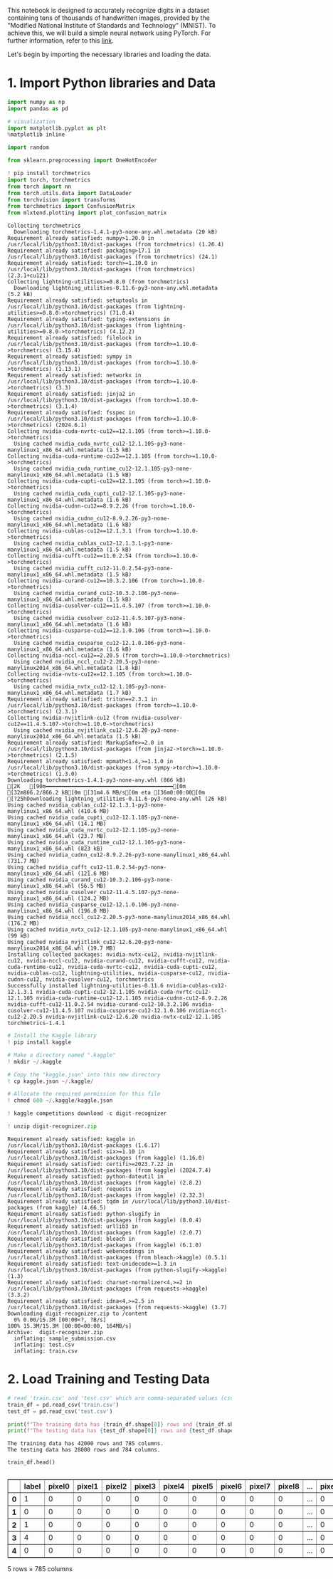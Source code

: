 This notebook is designed to accurately recognize digits in a dataset containing tens of thousands of handwritten images, provided by the "Modified National Institute of Standards and Technology" (MNIST). To achieve this, we will build a simple neural network using PyTorch. For further information, refer to this [link](https://www.kaggle.com/competitions/digit-recognizer/overview).

Let's begin by importing the necessary libraries and loading the data.

# 1. Import Python libraries and Data


```python
import numpy as np
import pandas as pd

# visualization
import matplotlib.pyplot as plt
%matplotlib inline

import random

from sklearn.preprocessing import OneHotEncoder

! pip install torchmetrics
import torch, torchmetrics
from torch import nn
from torch.utils.data import DataLoader
from torchvision import transforms
from torchmetrics import ConfusionMatrix
from mlxtend.plotting import plot_confusion_matrix
```

    Collecting torchmetrics
      Downloading torchmetrics-1.4.1-py3-none-any.whl.metadata (20 kB)
    Requirement already satisfied: numpy>1.20.0 in /usr/local/lib/python3.10/dist-packages (from torchmetrics) (1.26.4)
    Requirement already satisfied: packaging>17.1 in /usr/local/lib/python3.10/dist-packages (from torchmetrics) (24.1)
    Requirement already satisfied: torch>=1.10.0 in /usr/local/lib/python3.10/dist-packages (from torchmetrics) (2.3.1+cu121)
    Collecting lightning-utilities>=0.8.0 (from torchmetrics)
      Downloading lightning_utilities-0.11.6-py3-none-any.whl.metadata (5.2 kB)
    Requirement already satisfied: setuptools in /usr/local/lib/python3.10/dist-packages (from lightning-utilities>=0.8.0->torchmetrics) (71.0.4)
    Requirement already satisfied: typing-extensions in /usr/local/lib/python3.10/dist-packages (from lightning-utilities>=0.8.0->torchmetrics) (4.12.2)
    Requirement already satisfied: filelock in /usr/local/lib/python3.10/dist-packages (from torch>=1.10.0->torchmetrics) (3.15.4)
    Requirement already satisfied: sympy in /usr/local/lib/python3.10/dist-packages (from torch>=1.10.0->torchmetrics) (1.13.1)
    Requirement already satisfied: networkx in /usr/local/lib/python3.10/dist-packages (from torch>=1.10.0->torchmetrics) (3.3)
    Requirement already satisfied: jinja2 in /usr/local/lib/python3.10/dist-packages (from torch>=1.10.0->torchmetrics) (3.1.4)
    Requirement already satisfied: fsspec in /usr/local/lib/python3.10/dist-packages (from torch>=1.10.0->torchmetrics) (2024.6.1)
    Collecting nvidia-cuda-nvrtc-cu12==12.1.105 (from torch>=1.10.0->torchmetrics)
      Using cached nvidia_cuda_nvrtc_cu12-12.1.105-py3-none-manylinux1_x86_64.whl.metadata (1.5 kB)
    Collecting nvidia-cuda-runtime-cu12==12.1.105 (from torch>=1.10.0->torchmetrics)
      Using cached nvidia_cuda_runtime_cu12-12.1.105-py3-none-manylinux1_x86_64.whl.metadata (1.5 kB)
    Collecting nvidia-cuda-cupti-cu12==12.1.105 (from torch>=1.10.0->torchmetrics)
      Using cached nvidia_cuda_cupti_cu12-12.1.105-py3-none-manylinux1_x86_64.whl.metadata (1.6 kB)
    Collecting nvidia-cudnn-cu12==8.9.2.26 (from torch>=1.10.0->torchmetrics)
      Using cached nvidia_cudnn_cu12-8.9.2.26-py3-none-manylinux1_x86_64.whl.metadata (1.6 kB)
    Collecting nvidia-cublas-cu12==12.1.3.1 (from torch>=1.10.0->torchmetrics)
      Using cached nvidia_cublas_cu12-12.1.3.1-py3-none-manylinux1_x86_64.whl.metadata (1.5 kB)
    Collecting nvidia-cufft-cu12==11.0.2.54 (from torch>=1.10.0->torchmetrics)
      Using cached nvidia_cufft_cu12-11.0.2.54-py3-none-manylinux1_x86_64.whl.metadata (1.5 kB)
    Collecting nvidia-curand-cu12==10.3.2.106 (from torch>=1.10.0->torchmetrics)
      Using cached nvidia_curand_cu12-10.3.2.106-py3-none-manylinux1_x86_64.whl.metadata (1.5 kB)
    Collecting nvidia-cusolver-cu12==11.4.5.107 (from torch>=1.10.0->torchmetrics)
      Using cached nvidia_cusolver_cu12-11.4.5.107-py3-none-manylinux1_x86_64.whl.metadata (1.6 kB)
    Collecting nvidia-cusparse-cu12==12.1.0.106 (from torch>=1.10.0->torchmetrics)
      Using cached nvidia_cusparse_cu12-12.1.0.106-py3-none-manylinux1_x86_64.whl.metadata (1.6 kB)
    Collecting nvidia-nccl-cu12==2.20.5 (from torch>=1.10.0->torchmetrics)
      Using cached nvidia_nccl_cu12-2.20.5-py3-none-manylinux2014_x86_64.whl.metadata (1.8 kB)
    Collecting nvidia-nvtx-cu12==12.1.105 (from torch>=1.10.0->torchmetrics)
      Using cached nvidia_nvtx_cu12-12.1.105-py3-none-manylinux1_x86_64.whl.metadata (1.7 kB)
    Requirement already satisfied: triton==2.3.1 in /usr/local/lib/python3.10/dist-packages (from torch>=1.10.0->torchmetrics) (2.3.1)
    Collecting nvidia-nvjitlink-cu12 (from nvidia-cusolver-cu12==11.4.5.107->torch>=1.10.0->torchmetrics)
      Using cached nvidia_nvjitlink_cu12-12.6.20-py3-none-manylinux2014_x86_64.whl.metadata (1.5 kB)
    Requirement already satisfied: MarkupSafe>=2.0 in /usr/local/lib/python3.10/dist-packages (from jinja2->torch>=1.10.0->torchmetrics) (2.1.5)
    Requirement already satisfied: mpmath<1.4,>=1.1.0 in /usr/local/lib/python3.10/dist-packages (from sympy->torch>=1.10.0->torchmetrics) (1.3.0)
    Downloading torchmetrics-1.4.1-py3-none-any.whl (866 kB)
    [2K   [90m━━━━━━━━━━━━━━━━━━━━━━━━━━━━━━━━━━━━━━━━[0m [32m866.2/866.2 kB[0m [31m4.6 MB/s[0m eta [36m0:00:00[0m
    [?25hDownloading lightning_utilities-0.11.6-py3-none-any.whl (26 kB)
    Using cached nvidia_cublas_cu12-12.1.3.1-py3-none-manylinux1_x86_64.whl (410.6 MB)
    Using cached nvidia_cuda_cupti_cu12-12.1.105-py3-none-manylinux1_x86_64.whl (14.1 MB)
    Using cached nvidia_cuda_nvrtc_cu12-12.1.105-py3-none-manylinux1_x86_64.whl (23.7 MB)
    Using cached nvidia_cuda_runtime_cu12-12.1.105-py3-none-manylinux1_x86_64.whl (823 kB)
    Using cached nvidia_cudnn_cu12-8.9.2.26-py3-none-manylinux1_x86_64.whl (731.7 MB)
    Using cached nvidia_cufft_cu12-11.0.2.54-py3-none-manylinux1_x86_64.whl (121.6 MB)
    Using cached nvidia_curand_cu12-10.3.2.106-py3-none-manylinux1_x86_64.whl (56.5 MB)
    Using cached nvidia_cusolver_cu12-11.4.5.107-py3-none-manylinux1_x86_64.whl (124.2 MB)
    Using cached nvidia_cusparse_cu12-12.1.0.106-py3-none-manylinux1_x86_64.whl (196.0 MB)
    Using cached nvidia_nccl_cu12-2.20.5-py3-none-manylinux2014_x86_64.whl (176.2 MB)
    Using cached nvidia_nvtx_cu12-12.1.105-py3-none-manylinux1_x86_64.whl (99 kB)
    Using cached nvidia_nvjitlink_cu12-12.6.20-py3-none-manylinux2014_x86_64.whl (19.7 MB)
    Installing collected packages: nvidia-nvtx-cu12, nvidia-nvjitlink-cu12, nvidia-nccl-cu12, nvidia-curand-cu12, nvidia-cufft-cu12, nvidia-cuda-runtime-cu12, nvidia-cuda-nvrtc-cu12, nvidia-cuda-cupti-cu12, nvidia-cublas-cu12, lightning-utilities, nvidia-cusparse-cu12, nvidia-cudnn-cu12, nvidia-cusolver-cu12, torchmetrics
    Successfully installed lightning-utilities-0.11.6 nvidia-cublas-cu12-12.1.3.1 nvidia-cuda-cupti-cu12-12.1.105 nvidia-cuda-nvrtc-cu12-12.1.105 nvidia-cuda-runtime-cu12-12.1.105 nvidia-cudnn-cu12-8.9.2.26 nvidia-cufft-cu12-11.0.2.54 nvidia-curand-cu12-10.3.2.106 nvidia-cusolver-cu12-11.4.5.107 nvidia-cusparse-cu12-12.1.0.106 nvidia-nccl-cu12-2.20.5 nvidia-nvjitlink-cu12-12.6.20 nvidia-nvtx-cu12-12.1.105 torchmetrics-1.4.1
    


```python
# Install the Kaggle library
! pip install kaggle

# Make a directory named ".kaggle"
! mkdir ~/.kaggle

# Copy the "kaggle.json" into this new directory
! cp kaggle.json ~/.kaggle/

# Allocate the required permission for this file
! chmod 600 ~/.kaggle/kaggle.json

! kaggle competitions download -c digit-recognizer

! unzip digit-recognizer.zip
```

    Requirement already satisfied: kaggle in /usr/local/lib/python3.10/dist-packages (1.6.17)
    Requirement already satisfied: six>=1.10 in /usr/local/lib/python3.10/dist-packages (from kaggle) (1.16.0)
    Requirement already satisfied: certifi>=2023.7.22 in /usr/local/lib/python3.10/dist-packages (from kaggle) (2024.7.4)
    Requirement already satisfied: python-dateutil in /usr/local/lib/python3.10/dist-packages (from kaggle) (2.8.2)
    Requirement already satisfied: requests in /usr/local/lib/python3.10/dist-packages (from kaggle) (2.32.3)
    Requirement already satisfied: tqdm in /usr/local/lib/python3.10/dist-packages (from kaggle) (4.66.5)
    Requirement already satisfied: python-slugify in /usr/local/lib/python3.10/dist-packages (from kaggle) (8.0.4)
    Requirement already satisfied: urllib3 in /usr/local/lib/python3.10/dist-packages (from kaggle) (2.0.7)
    Requirement already satisfied: bleach in /usr/local/lib/python3.10/dist-packages (from kaggle) (6.1.0)
    Requirement already satisfied: webencodings in /usr/local/lib/python3.10/dist-packages (from bleach->kaggle) (0.5.1)
    Requirement already satisfied: text-unidecode>=1.3 in /usr/local/lib/python3.10/dist-packages (from python-slugify->kaggle) (1.3)
    Requirement already satisfied: charset-normalizer<4,>=2 in /usr/local/lib/python3.10/dist-packages (from requests->kaggle) (3.3.2)
    Requirement already satisfied: idna<4,>=2.5 in /usr/local/lib/python3.10/dist-packages (from requests->kaggle) (3.7)
    Downloading digit-recognizer.zip to /content
      0% 0.00/15.3M [00:00<?, ?B/s]
    100% 15.3M/15.3M [00:00<00:00, 164MB/s]
    Archive:  digit-recognizer.zip
      inflating: sample_submission.csv   
      inflating: test.csv                
      inflating: train.csv               
    

# 2. Load Training and Testing Data


```python
# read 'train.csv' and 'test.csv' which are comma-separated values (csv) file into DataFrame.
train_df = pd.read_csv('train.csv')
test_df = pd.read_csv('test.csv')

print(f"The training data has {train_df.shape[0]} rows and {train_df.shape[1]} columns.")
print(f"The testing data has {test_df.shape[0]} rows and {test_df.shape[1]} columns.")
```

    The training data has 42000 rows and 785 columns.
    The testing data has 28000 rows and 784 columns.
    


```python
train_df.head()
```





  <div id="df-31f331f3-dbdb-42ea-b672-eddeb8336390" class="colab-df-container">
    <div>
<style scoped>
    .dataframe tbody tr th:only-of-type {
        vertical-align: middle;
    }

    .dataframe tbody tr th {
        vertical-align: top;
    }

    .dataframe thead th {
        text-align: right;
    }
</style>
<table border="1" class="dataframe">
  <thead>
    <tr style="text-align: right;">
      <th></th>
      <th>label</th>
      <th>pixel0</th>
      <th>pixel1</th>
      <th>pixel2</th>
      <th>pixel3</th>
      <th>pixel4</th>
      <th>pixel5</th>
      <th>pixel6</th>
      <th>pixel7</th>
      <th>pixel8</th>
      <th>...</th>
      <th>pixel774</th>
      <th>pixel775</th>
      <th>pixel776</th>
      <th>pixel777</th>
      <th>pixel778</th>
      <th>pixel779</th>
      <th>pixel780</th>
      <th>pixel781</th>
      <th>pixel782</th>
      <th>pixel783</th>
    </tr>
  </thead>
  <tbody>
    <tr>
      <th>0</th>
      <td>1</td>
      <td>0</td>
      <td>0</td>
      <td>0</td>
      <td>0</td>
      <td>0</td>
      <td>0</td>
      <td>0</td>
      <td>0</td>
      <td>0</td>
      <td>...</td>
      <td>0</td>
      <td>0</td>
      <td>0</td>
      <td>0</td>
      <td>0</td>
      <td>0</td>
      <td>0</td>
      <td>0</td>
      <td>0</td>
      <td>0</td>
    </tr>
    <tr>
      <th>1</th>
      <td>0</td>
      <td>0</td>
      <td>0</td>
      <td>0</td>
      <td>0</td>
      <td>0</td>
      <td>0</td>
      <td>0</td>
      <td>0</td>
      <td>0</td>
      <td>...</td>
      <td>0</td>
      <td>0</td>
      <td>0</td>
      <td>0</td>
      <td>0</td>
      <td>0</td>
      <td>0</td>
      <td>0</td>
      <td>0</td>
      <td>0</td>
    </tr>
    <tr>
      <th>2</th>
      <td>1</td>
      <td>0</td>
      <td>0</td>
      <td>0</td>
      <td>0</td>
      <td>0</td>
      <td>0</td>
      <td>0</td>
      <td>0</td>
      <td>0</td>
      <td>...</td>
      <td>0</td>
      <td>0</td>
      <td>0</td>
      <td>0</td>
      <td>0</td>
      <td>0</td>
      <td>0</td>
      <td>0</td>
      <td>0</td>
      <td>0</td>
    </tr>
    <tr>
      <th>3</th>
      <td>4</td>
      <td>0</td>
      <td>0</td>
      <td>0</td>
      <td>0</td>
      <td>0</td>
      <td>0</td>
      <td>0</td>
      <td>0</td>
      <td>0</td>
      <td>...</td>
      <td>0</td>
      <td>0</td>
      <td>0</td>
      <td>0</td>
      <td>0</td>
      <td>0</td>
      <td>0</td>
      <td>0</td>
      <td>0</td>
      <td>0</td>
    </tr>
    <tr>
      <th>4</th>
      <td>0</td>
      <td>0</td>
      <td>0</td>
      <td>0</td>
      <td>0</td>
      <td>0</td>
      <td>0</td>
      <td>0</td>
      <td>0</td>
      <td>0</td>
      <td>...</td>
      <td>0</td>
      <td>0</td>
      <td>0</td>
      <td>0</td>
      <td>0</td>
      <td>0</td>
      <td>0</td>
      <td>0</td>
      <td>0</td>
      <td>0</td>
    </tr>
  </tbody>
</table>
<p>5 rows × 785 columns</p>
</div>
    <div class="colab-df-buttons">

  <div class="colab-df-container">
    <button class="colab-df-convert" onclick="convertToInteractive('df-31f331f3-dbdb-42ea-b672-eddeb8336390')"
            title="Convert this dataframe to an interactive table."
            style="display:none;">

  <svg xmlns="http://www.w3.org/2000/svg" height="24px" viewBox="0 -960 960 960">
    <path d="M120-120v-720h720v720H120Zm60-500h600v-160H180v160Zm220 220h160v-160H400v160Zm0 220h160v-160H400v160ZM180-400h160v-160H180v160Zm440 0h160v-160H620v160ZM180-180h160v-160H180v160Zm440 0h160v-160H620v160Z"/>
  </svg>
    </button>

  <style>
    .colab-df-container {
      display:flex;
      gap: 12px;
    }

    .colab-df-convert {
      background-color: #E8F0FE;
      border: none;
      border-radius: 50%;
      cursor: pointer;
      display: none;
      fill: #1967D2;
      height: 32px;
      padding: 0 0 0 0;
      width: 32px;
    }

    .colab-df-convert:hover {
      background-color: #E2EBFA;
      box-shadow: 0px 1px 2px rgba(60, 64, 67, 0.3), 0px 1px 3px 1px rgba(60, 64, 67, 0.15);
      fill: #174EA6;
    }

    .colab-df-buttons div {
      margin-bottom: 4px;
    }

    [theme=dark] .colab-df-convert {
      background-color: #3B4455;
      fill: #D2E3FC;
    }

    [theme=dark] .colab-df-convert:hover {
      background-color: #434B5C;
      box-shadow: 0px 1px 3px 1px rgba(0, 0, 0, 0.15);
      filter: drop-shadow(0px 1px 2px rgba(0, 0, 0, 0.3));
      fill: #FFFFFF;
    }
  </style>

    <script>
      const buttonEl =
        document.querySelector('#df-31f331f3-dbdb-42ea-b672-eddeb8336390 button.colab-df-convert');
      buttonEl.style.display =
        google.colab.kernel.accessAllowed ? 'block' : 'none';

      async function convertToInteractive(key) {
        const element = document.querySelector('#df-31f331f3-dbdb-42ea-b672-eddeb8336390');
        const dataTable =
          await google.colab.kernel.invokeFunction('convertToInteractive',
                                                    [key], {});
        if (!dataTable) return;

        const docLinkHtml = 'Like what you see? Visit the ' +
          '<a target="_blank" href=https://colab.research.google.com/notebooks/data_table.ipynb>data table notebook</a>'
          + ' to learn more about interactive tables.';
        element.innerHTML = '';
        dataTable['output_type'] = 'display_data';
        await google.colab.output.renderOutput(dataTable, element);
        const docLink = document.createElement('div');
        docLink.innerHTML = docLinkHtml;
        element.appendChild(docLink);
      }
    </script>
  </div>


<div id="df-07d14d0b-f1ad-4b2a-8951-7568f96a4e5b">
  <button class="colab-df-quickchart" onclick="quickchart('df-07d14d0b-f1ad-4b2a-8951-7568f96a4e5b')"
            title="Suggest charts"
            style="display:none;">

<svg xmlns="http://www.w3.org/2000/svg" height="24px"viewBox="0 0 24 24"
     width="24px">
    <g>
        <path d="M19 3H5c-1.1 0-2 .9-2 2v14c0 1.1.9 2 2 2h14c1.1 0 2-.9 2-2V5c0-1.1-.9-2-2-2zM9 17H7v-7h2v7zm4 0h-2V7h2v10zm4 0h-2v-4h2v4z"/>
    </g>
</svg>
  </button>

<style>
  .colab-df-quickchart {
      --bg-color: #E8F0FE;
      --fill-color: #1967D2;
      --hover-bg-color: #E2EBFA;
      --hover-fill-color: #174EA6;
      --disabled-fill-color: #AAA;
      --disabled-bg-color: #DDD;
  }

  [theme=dark] .colab-df-quickchart {
      --bg-color: #3B4455;
      --fill-color: #D2E3FC;
      --hover-bg-color: #434B5C;
      --hover-fill-color: #FFFFFF;
      --disabled-bg-color: #3B4455;
      --disabled-fill-color: #666;
  }

  .colab-df-quickchart {
    background-color: var(--bg-color);
    border: none;
    border-radius: 50%;
    cursor: pointer;
    display: none;
    fill: var(--fill-color);
    height: 32px;
    padding: 0;
    width: 32px;
  }

  .colab-df-quickchart:hover {
    background-color: var(--hover-bg-color);
    box-shadow: 0 1px 2px rgba(60, 64, 67, 0.3), 0 1px 3px 1px rgba(60, 64, 67, 0.15);
    fill: var(--button-hover-fill-color);
  }

  .colab-df-quickchart-complete:disabled,
  .colab-df-quickchart-complete:disabled:hover {
    background-color: var(--disabled-bg-color);
    fill: var(--disabled-fill-color);
    box-shadow: none;
  }

  .colab-df-spinner {
    border: 2px solid var(--fill-color);
    border-color: transparent;
    border-bottom-color: var(--fill-color);
    animation:
      spin 1s steps(1) infinite;
  }

  @keyframes spin {
    0% {
      border-color: transparent;
      border-bottom-color: var(--fill-color);
      border-left-color: var(--fill-color);
    }
    20% {
      border-color: transparent;
      border-left-color: var(--fill-color);
      border-top-color: var(--fill-color);
    }
    30% {
      border-color: transparent;
      border-left-color: var(--fill-color);
      border-top-color: var(--fill-color);
      border-right-color: var(--fill-color);
    }
    40% {
      border-color: transparent;
      border-right-color: var(--fill-color);
      border-top-color: var(--fill-color);
    }
    60% {
      border-color: transparent;
      border-right-color: var(--fill-color);
    }
    80% {
      border-color: transparent;
      border-right-color: var(--fill-color);
      border-bottom-color: var(--fill-color);
    }
    90% {
      border-color: transparent;
      border-bottom-color: var(--fill-color);
    }
  }
</style>

  <script>
    async function quickchart(key) {
      const quickchartButtonEl =
        document.querySelector('#' + key + ' button');
      quickchartButtonEl.disabled = true;  // To prevent multiple clicks.
      quickchartButtonEl.classList.add('colab-df-spinner');
      try {
        const charts = await google.colab.kernel.invokeFunction(
            'suggestCharts', [key], {});
      } catch (error) {
        console.error('Error during call to suggestCharts:', error);
      }
      quickchartButtonEl.classList.remove('colab-df-spinner');
      quickchartButtonEl.classList.add('colab-df-quickchart-complete');
    }
    (() => {
      let quickchartButtonEl =
        document.querySelector('#df-07d14d0b-f1ad-4b2a-8951-7568f96a4e5b button');
      quickchartButtonEl.style.display =
        google.colab.kernel.accessAllowed ? 'block' : 'none';
    })();
  </script>
</div>

    </div>
  </div>





```python
test_df.head()
```





  <div id="df-7b4f074f-7945-458c-82c5-c0d38220d441" class="colab-df-container">
    <div>
<style scoped>
    .dataframe tbody tr th:only-of-type {
        vertical-align: middle;
    }

    .dataframe tbody tr th {
        vertical-align: top;
    }

    .dataframe thead th {
        text-align: right;
    }
</style>
<table border="1" class="dataframe">
  <thead>
    <tr style="text-align: right;">
      <th></th>
      <th>pixel0</th>
      <th>pixel1</th>
      <th>pixel2</th>
      <th>pixel3</th>
      <th>pixel4</th>
      <th>pixel5</th>
      <th>pixel6</th>
      <th>pixel7</th>
      <th>pixel8</th>
      <th>pixel9</th>
      <th>...</th>
      <th>pixel774</th>
      <th>pixel775</th>
      <th>pixel776</th>
      <th>pixel777</th>
      <th>pixel778</th>
      <th>pixel779</th>
      <th>pixel780</th>
      <th>pixel781</th>
      <th>pixel782</th>
      <th>pixel783</th>
    </tr>
  </thead>
  <tbody>
    <tr>
      <th>0</th>
      <td>0</td>
      <td>0</td>
      <td>0</td>
      <td>0</td>
      <td>0</td>
      <td>0</td>
      <td>0</td>
      <td>0</td>
      <td>0</td>
      <td>0</td>
      <td>...</td>
      <td>0</td>
      <td>0</td>
      <td>0</td>
      <td>0</td>
      <td>0</td>
      <td>0</td>
      <td>0</td>
      <td>0</td>
      <td>0</td>
      <td>0</td>
    </tr>
    <tr>
      <th>1</th>
      <td>0</td>
      <td>0</td>
      <td>0</td>
      <td>0</td>
      <td>0</td>
      <td>0</td>
      <td>0</td>
      <td>0</td>
      <td>0</td>
      <td>0</td>
      <td>...</td>
      <td>0</td>
      <td>0</td>
      <td>0</td>
      <td>0</td>
      <td>0</td>
      <td>0</td>
      <td>0</td>
      <td>0</td>
      <td>0</td>
      <td>0</td>
    </tr>
    <tr>
      <th>2</th>
      <td>0</td>
      <td>0</td>
      <td>0</td>
      <td>0</td>
      <td>0</td>
      <td>0</td>
      <td>0</td>
      <td>0</td>
      <td>0</td>
      <td>0</td>
      <td>...</td>
      <td>0</td>
      <td>0</td>
      <td>0</td>
      <td>0</td>
      <td>0</td>
      <td>0</td>
      <td>0</td>
      <td>0</td>
      <td>0</td>
      <td>0</td>
    </tr>
    <tr>
      <th>3</th>
      <td>0</td>
      <td>0</td>
      <td>0</td>
      <td>0</td>
      <td>0</td>
      <td>0</td>
      <td>0</td>
      <td>0</td>
      <td>0</td>
      <td>0</td>
      <td>...</td>
      <td>0</td>
      <td>0</td>
      <td>0</td>
      <td>0</td>
      <td>0</td>
      <td>0</td>
      <td>0</td>
      <td>0</td>
      <td>0</td>
      <td>0</td>
    </tr>
    <tr>
      <th>4</th>
      <td>0</td>
      <td>0</td>
      <td>0</td>
      <td>0</td>
      <td>0</td>
      <td>0</td>
      <td>0</td>
      <td>0</td>
      <td>0</td>
      <td>0</td>
      <td>...</td>
      <td>0</td>
      <td>0</td>
      <td>0</td>
      <td>0</td>
      <td>0</td>
      <td>0</td>
      <td>0</td>
      <td>0</td>
      <td>0</td>
      <td>0</td>
    </tr>
  </tbody>
</table>
<p>5 rows × 784 columns</p>
</div>
    <div class="colab-df-buttons">

  <div class="colab-df-container">
    <button class="colab-df-convert" onclick="convertToInteractive('df-7b4f074f-7945-458c-82c5-c0d38220d441')"
            title="Convert this dataframe to an interactive table."
            style="display:none;">

  <svg xmlns="http://www.w3.org/2000/svg" height="24px" viewBox="0 -960 960 960">
    <path d="M120-120v-720h720v720H120Zm60-500h600v-160H180v160Zm220 220h160v-160H400v160Zm0 220h160v-160H400v160ZM180-400h160v-160H180v160Zm440 0h160v-160H620v160ZM180-180h160v-160H180v160Zm440 0h160v-160H620v160Z"/>
  </svg>
    </button>

  <style>
    .colab-df-container {
      display:flex;
      gap: 12px;
    }

    .colab-df-convert {
      background-color: #E8F0FE;
      border: none;
      border-radius: 50%;
      cursor: pointer;
      display: none;
      fill: #1967D2;
      height: 32px;
      padding: 0 0 0 0;
      width: 32px;
    }

    .colab-df-convert:hover {
      background-color: #E2EBFA;
      box-shadow: 0px 1px 2px rgba(60, 64, 67, 0.3), 0px 1px 3px 1px rgba(60, 64, 67, 0.15);
      fill: #174EA6;
    }

    .colab-df-buttons div {
      margin-bottom: 4px;
    }

    [theme=dark] .colab-df-convert {
      background-color: #3B4455;
      fill: #D2E3FC;
    }

    [theme=dark] .colab-df-convert:hover {
      background-color: #434B5C;
      box-shadow: 0px 1px 3px 1px rgba(0, 0, 0, 0.15);
      filter: drop-shadow(0px 1px 2px rgba(0, 0, 0, 0.3));
      fill: #FFFFFF;
    }
  </style>

    <script>
      const buttonEl =
        document.querySelector('#df-7b4f074f-7945-458c-82c5-c0d38220d441 button.colab-df-convert');
      buttonEl.style.display =
        google.colab.kernel.accessAllowed ? 'block' : 'none';

      async function convertToInteractive(key) {
        const element = document.querySelector('#df-7b4f074f-7945-458c-82c5-c0d38220d441');
        const dataTable =
          await google.colab.kernel.invokeFunction('convertToInteractive',
                                                    [key], {});
        if (!dataTable) return;

        const docLinkHtml = 'Like what you see? Visit the ' +
          '<a target="_blank" href=https://colab.research.google.com/notebooks/data_table.ipynb>data table notebook</a>'
          + ' to learn more about interactive tables.';
        element.innerHTML = '';
        dataTable['output_type'] = 'display_data';
        await google.colab.output.renderOutput(dataTable, element);
        const docLink = document.createElement('div');
        docLink.innerHTML = docLinkHtml;
        element.appendChild(docLink);
      }
    </script>
  </div>


<div id="df-938a824f-dc9a-4acd-b83a-fea8a10842f8">
  <button class="colab-df-quickchart" onclick="quickchart('df-938a824f-dc9a-4acd-b83a-fea8a10842f8')"
            title="Suggest charts"
            style="display:none;">

<svg xmlns="http://www.w3.org/2000/svg" height="24px"viewBox="0 0 24 24"
     width="24px">
    <g>
        <path d="M19 3H5c-1.1 0-2 .9-2 2v14c0 1.1.9 2 2 2h14c1.1 0 2-.9 2-2V5c0-1.1-.9-2-2-2zM9 17H7v-7h2v7zm4 0h-2V7h2v10zm4 0h-2v-4h2v4z"/>
    </g>
</svg>
  </button>

<style>
  .colab-df-quickchart {
      --bg-color: #E8F0FE;
      --fill-color: #1967D2;
      --hover-bg-color: #E2EBFA;
      --hover-fill-color: #174EA6;
      --disabled-fill-color: #AAA;
      --disabled-bg-color: #DDD;
  }

  [theme=dark] .colab-df-quickchart {
      --bg-color: #3B4455;
      --fill-color: #D2E3FC;
      --hover-bg-color: #434B5C;
      --hover-fill-color: #FFFFFF;
      --disabled-bg-color: #3B4455;
      --disabled-fill-color: #666;
  }

  .colab-df-quickchart {
    background-color: var(--bg-color);
    border: none;
    border-radius: 50%;
    cursor: pointer;
    display: none;
    fill: var(--fill-color);
    height: 32px;
    padding: 0;
    width: 32px;
  }

  .colab-df-quickchart:hover {
    background-color: var(--hover-bg-color);
    box-shadow: 0 1px 2px rgba(60, 64, 67, 0.3), 0 1px 3px 1px rgba(60, 64, 67, 0.15);
    fill: var(--button-hover-fill-color);
  }

  .colab-df-quickchart-complete:disabled,
  .colab-df-quickchart-complete:disabled:hover {
    background-color: var(--disabled-bg-color);
    fill: var(--disabled-fill-color);
    box-shadow: none;
  }

  .colab-df-spinner {
    border: 2px solid var(--fill-color);
    border-color: transparent;
    border-bottom-color: var(--fill-color);
    animation:
      spin 1s steps(1) infinite;
  }

  @keyframes spin {
    0% {
      border-color: transparent;
      border-bottom-color: var(--fill-color);
      border-left-color: var(--fill-color);
    }
    20% {
      border-color: transparent;
      border-left-color: var(--fill-color);
      border-top-color: var(--fill-color);
    }
    30% {
      border-color: transparent;
      border-left-color: var(--fill-color);
      border-top-color: var(--fill-color);
      border-right-color: var(--fill-color);
    }
    40% {
      border-color: transparent;
      border-right-color: var(--fill-color);
      border-top-color: var(--fill-color);
    }
    60% {
      border-color: transparent;
      border-right-color: var(--fill-color);
    }
    80% {
      border-color: transparent;
      border-right-color: var(--fill-color);
      border-bottom-color: var(--fill-color);
    }
    90% {
      border-color: transparent;
      border-bottom-color: var(--fill-color);
    }
  }
</style>

  <script>
    async function quickchart(key) {
      const quickchartButtonEl =
        document.querySelector('#' + key + ' button');
      quickchartButtonEl.disabled = true;  // To prevent multiple clicks.
      quickchartButtonEl.classList.add('colab-df-spinner');
      try {
        const charts = await google.colab.kernel.invokeFunction(
            'suggestCharts', [key], {});
      } catch (error) {
        console.error('Error during call to suggestCharts:', error);
      }
      quickchartButtonEl.classList.remove('colab-df-spinner');
      quickchartButtonEl.classList.add('colab-df-quickchart-complete');
    }
    (() => {
      let quickchartButtonEl =
        document.querySelector('#df-938a824f-dc9a-4acd-b83a-fea8a10842f8 button');
      quickchartButtonEl.style.display =
        google.colab.kernel.accessAllowed ? 'block' : 'none';
    })();
  </script>
</div>

    </div>
  </div>





```python
train_df.describe()
```





  <div id="df-dd40afa3-2ee1-4e9d-b1ad-4cddb0c3a4ad" class="colab-df-container">
    <div>
<style scoped>
    .dataframe tbody tr th:only-of-type {
        vertical-align: middle;
    }

    .dataframe tbody tr th {
        vertical-align: top;
    }

    .dataframe thead th {
        text-align: right;
    }
</style>
<table border="1" class="dataframe">
  <thead>
    <tr style="text-align: right;">
      <th></th>
      <th>label</th>
      <th>pixel0</th>
      <th>pixel1</th>
      <th>pixel2</th>
      <th>pixel3</th>
      <th>pixel4</th>
      <th>pixel5</th>
      <th>pixel6</th>
      <th>pixel7</th>
      <th>pixel8</th>
      <th>...</th>
      <th>pixel774</th>
      <th>pixel775</th>
      <th>pixel776</th>
      <th>pixel777</th>
      <th>pixel778</th>
      <th>pixel779</th>
      <th>pixel780</th>
      <th>pixel781</th>
      <th>pixel782</th>
      <th>pixel783</th>
    </tr>
  </thead>
  <tbody>
    <tr>
      <th>count</th>
      <td>42000.000000</td>
      <td>42000.0</td>
      <td>42000.0</td>
      <td>42000.0</td>
      <td>42000.0</td>
      <td>42000.0</td>
      <td>42000.0</td>
      <td>42000.0</td>
      <td>42000.0</td>
      <td>42000.0</td>
      <td>...</td>
      <td>42000.000000</td>
      <td>42000.000000</td>
      <td>42000.000000</td>
      <td>42000.00000</td>
      <td>42000.000000</td>
      <td>42000.000000</td>
      <td>42000.0</td>
      <td>42000.0</td>
      <td>42000.0</td>
      <td>42000.0</td>
    </tr>
    <tr>
      <th>mean</th>
      <td>4.456643</td>
      <td>0.0</td>
      <td>0.0</td>
      <td>0.0</td>
      <td>0.0</td>
      <td>0.0</td>
      <td>0.0</td>
      <td>0.0</td>
      <td>0.0</td>
      <td>0.0</td>
      <td>...</td>
      <td>0.219286</td>
      <td>0.117095</td>
      <td>0.059024</td>
      <td>0.02019</td>
      <td>0.017238</td>
      <td>0.002857</td>
      <td>0.0</td>
      <td>0.0</td>
      <td>0.0</td>
      <td>0.0</td>
    </tr>
    <tr>
      <th>std</th>
      <td>2.887730</td>
      <td>0.0</td>
      <td>0.0</td>
      <td>0.0</td>
      <td>0.0</td>
      <td>0.0</td>
      <td>0.0</td>
      <td>0.0</td>
      <td>0.0</td>
      <td>0.0</td>
      <td>...</td>
      <td>6.312890</td>
      <td>4.633819</td>
      <td>3.274488</td>
      <td>1.75987</td>
      <td>1.894498</td>
      <td>0.414264</td>
      <td>0.0</td>
      <td>0.0</td>
      <td>0.0</td>
      <td>0.0</td>
    </tr>
    <tr>
      <th>min</th>
      <td>0.000000</td>
      <td>0.0</td>
      <td>0.0</td>
      <td>0.0</td>
      <td>0.0</td>
      <td>0.0</td>
      <td>0.0</td>
      <td>0.0</td>
      <td>0.0</td>
      <td>0.0</td>
      <td>...</td>
      <td>0.000000</td>
      <td>0.000000</td>
      <td>0.000000</td>
      <td>0.00000</td>
      <td>0.000000</td>
      <td>0.000000</td>
      <td>0.0</td>
      <td>0.0</td>
      <td>0.0</td>
      <td>0.0</td>
    </tr>
    <tr>
      <th>25%</th>
      <td>2.000000</td>
      <td>0.0</td>
      <td>0.0</td>
      <td>0.0</td>
      <td>0.0</td>
      <td>0.0</td>
      <td>0.0</td>
      <td>0.0</td>
      <td>0.0</td>
      <td>0.0</td>
      <td>...</td>
      <td>0.000000</td>
      <td>0.000000</td>
      <td>0.000000</td>
      <td>0.00000</td>
      <td>0.000000</td>
      <td>0.000000</td>
      <td>0.0</td>
      <td>0.0</td>
      <td>0.0</td>
      <td>0.0</td>
    </tr>
    <tr>
      <th>50%</th>
      <td>4.000000</td>
      <td>0.0</td>
      <td>0.0</td>
      <td>0.0</td>
      <td>0.0</td>
      <td>0.0</td>
      <td>0.0</td>
      <td>0.0</td>
      <td>0.0</td>
      <td>0.0</td>
      <td>...</td>
      <td>0.000000</td>
      <td>0.000000</td>
      <td>0.000000</td>
      <td>0.00000</td>
      <td>0.000000</td>
      <td>0.000000</td>
      <td>0.0</td>
      <td>0.0</td>
      <td>0.0</td>
      <td>0.0</td>
    </tr>
    <tr>
      <th>75%</th>
      <td>7.000000</td>
      <td>0.0</td>
      <td>0.0</td>
      <td>0.0</td>
      <td>0.0</td>
      <td>0.0</td>
      <td>0.0</td>
      <td>0.0</td>
      <td>0.0</td>
      <td>0.0</td>
      <td>...</td>
      <td>0.000000</td>
      <td>0.000000</td>
      <td>0.000000</td>
      <td>0.00000</td>
      <td>0.000000</td>
      <td>0.000000</td>
      <td>0.0</td>
      <td>0.0</td>
      <td>0.0</td>
      <td>0.0</td>
    </tr>
    <tr>
      <th>max</th>
      <td>9.000000</td>
      <td>0.0</td>
      <td>0.0</td>
      <td>0.0</td>
      <td>0.0</td>
      <td>0.0</td>
      <td>0.0</td>
      <td>0.0</td>
      <td>0.0</td>
      <td>0.0</td>
      <td>...</td>
      <td>254.000000</td>
      <td>254.000000</td>
      <td>253.000000</td>
      <td>253.00000</td>
      <td>254.000000</td>
      <td>62.000000</td>
      <td>0.0</td>
      <td>0.0</td>
      <td>0.0</td>
      <td>0.0</td>
    </tr>
  </tbody>
</table>
<p>8 rows × 785 columns</p>
</div>
    <div class="colab-df-buttons">

  <div class="colab-df-container">
    <button class="colab-df-convert" onclick="convertToInteractive('df-dd40afa3-2ee1-4e9d-b1ad-4cddb0c3a4ad')"
            title="Convert this dataframe to an interactive table."
            style="display:none;">

  <svg xmlns="http://www.w3.org/2000/svg" height="24px" viewBox="0 -960 960 960">
    <path d="M120-120v-720h720v720H120Zm60-500h600v-160H180v160Zm220 220h160v-160H400v160Zm0 220h160v-160H400v160ZM180-400h160v-160H180v160Zm440 0h160v-160H620v160ZM180-180h160v-160H180v160Zm440 0h160v-160H620v160Z"/>
  </svg>
    </button>

  <style>
    .colab-df-container {
      display:flex;
      gap: 12px;
    }

    .colab-df-convert {
      background-color: #E8F0FE;
      border: none;
      border-radius: 50%;
      cursor: pointer;
      display: none;
      fill: #1967D2;
      height: 32px;
      padding: 0 0 0 0;
      width: 32px;
    }

    .colab-df-convert:hover {
      background-color: #E2EBFA;
      box-shadow: 0px 1px 2px rgba(60, 64, 67, 0.3), 0px 1px 3px 1px rgba(60, 64, 67, 0.15);
      fill: #174EA6;
    }

    .colab-df-buttons div {
      margin-bottom: 4px;
    }

    [theme=dark] .colab-df-convert {
      background-color: #3B4455;
      fill: #D2E3FC;
    }

    [theme=dark] .colab-df-convert:hover {
      background-color: #434B5C;
      box-shadow: 0px 1px 3px 1px rgba(0, 0, 0, 0.15);
      filter: drop-shadow(0px 1px 2px rgba(0, 0, 0, 0.3));
      fill: #FFFFFF;
    }
  </style>

    <script>
      const buttonEl =
        document.querySelector('#df-dd40afa3-2ee1-4e9d-b1ad-4cddb0c3a4ad button.colab-df-convert');
      buttonEl.style.display =
        google.colab.kernel.accessAllowed ? 'block' : 'none';

      async function convertToInteractive(key) {
        const element = document.querySelector('#df-dd40afa3-2ee1-4e9d-b1ad-4cddb0c3a4ad');
        const dataTable =
          await google.colab.kernel.invokeFunction('convertToInteractive',
                                                    [key], {});
        if (!dataTable) return;

        const docLinkHtml = 'Like what you see? Visit the ' +
          '<a target="_blank" href=https://colab.research.google.com/notebooks/data_table.ipynb>data table notebook</a>'
          + ' to learn more about interactive tables.';
        element.innerHTML = '';
        dataTable['output_type'] = 'display_data';
        await google.colab.output.renderOutput(dataTable, element);
        const docLink = document.createElement('div');
        docLink.innerHTML = docLinkHtml;
        element.appendChild(docLink);
      }
    </script>
  </div>


<div id="df-6a966a34-2ae5-497c-aec9-ba728cf81973">
  <button class="colab-df-quickchart" onclick="quickchart('df-6a966a34-2ae5-497c-aec9-ba728cf81973')"
            title="Suggest charts"
            style="display:none;">

<svg xmlns="http://www.w3.org/2000/svg" height="24px"viewBox="0 0 24 24"
     width="24px">
    <g>
        <path d="M19 3H5c-1.1 0-2 .9-2 2v14c0 1.1.9 2 2 2h14c1.1 0 2-.9 2-2V5c0-1.1-.9-2-2-2zM9 17H7v-7h2v7zm4 0h-2V7h2v10zm4 0h-2v-4h2v4z"/>
    </g>
</svg>
  </button>

<style>
  .colab-df-quickchart {
      --bg-color: #E8F0FE;
      --fill-color: #1967D2;
      --hover-bg-color: #E2EBFA;
      --hover-fill-color: #174EA6;
      --disabled-fill-color: #AAA;
      --disabled-bg-color: #DDD;
  }

  [theme=dark] .colab-df-quickchart {
      --bg-color: #3B4455;
      --fill-color: #D2E3FC;
      --hover-bg-color: #434B5C;
      --hover-fill-color: #FFFFFF;
      --disabled-bg-color: #3B4455;
      --disabled-fill-color: #666;
  }

  .colab-df-quickchart {
    background-color: var(--bg-color);
    border: none;
    border-radius: 50%;
    cursor: pointer;
    display: none;
    fill: var(--fill-color);
    height: 32px;
    padding: 0;
    width: 32px;
  }

  .colab-df-quickchart:hover {
    background-color: var(--hover-bg-color);
    box-shadow: 0 1px 2px rgba(60, 64, 67, 0.3), 0 1px 3px 1px rgba(60, 64, 67, 0.15);
    fill: var(--button-hover-fill-color);
  }

  .colab-df-quickchart-complete:disabled,
  .colab-df-quickchart-complete:disabled:hover {
    background-color: var(--disabled-bg-color);
    fill: var(--disabled-fill-color);
    box-shadow: none;
  }

  .colab-df-spinner {
    border: 2px solid var(--fill-color);
    border-color: transparent;
    border-bottom-color: var(--fill-color);
    animation:
      spin 1s steps(1) infinite;
  }

  @keyframes spin {
    0% {
      border-color: transparent;
      border-bottom-color: var(--fill-color);
      border-left-color: var(--fill-color);
    }
    20% {
      border-color: transparent;
      border-left-color: var(--fill-color);
      border-top-color: var(--fill-color);
    }
    30% {
      border-color: transparent;
      border-left-color: var(--fill-color);
      border-top-color: var(--fill-color);
      border-right-color: var(--fill-color);
    }
    40% {
      border-color: transparent;
      border-right-color: var(--fill-color);
      border-top-color: var(--fill-color);
    }
    60% {
      border-color: transparent;
      border-right-color: var(--fill-color);
    }
    80% {
      border-color: transparent;
      border-right-color: var(--fill-color);
      border-bottom-color: var(--fill-color);
    }
    90% {
      border-color: transparent;
      border-bottom-color: var(--fill-color);
    }
  }
</style>

  <script>
    async function quickchart(key) {
      const quickchartButtonEl =
        document.querySelector('#' + key + ' button');
      quickchartButtonEl.disabled = true;  // To prevent multiple clicks.
      quickchartButtonEl.classList.add('colab-df-spinner');
      try {
        const charts = await google.colab.kernel.invokeFunction(
            'suggestCharts', [key], {});
      } catch (error) {
        console.error('Error during call to suggestCharts:', error);
      }
      quickchartButtonEl.classList.remove('colab-df-spinner');
      quickchartButtonEl.classList.add('colab-df-quickchart-complete');
    }
    (() => {
      let quickchartButtonEl =
        document.querySelector('#df-6a966a34-2ae5-497c-aec9-ba728cf81973 button');
      quickchartButtonEl.style.display =
        google.colab.kernel.accessAllowed ? 'block' : 'none';
    })();
  </script>
</div>

    </div>
  </div>




The training and test datasets contain 42,000 and 28,000 grayscale images of hand-drawn digits from 0 to 9, respectively.

The training dataset includes 785 columns, one more than the test dataset. The first column, labeled `label`, indicates the digit written by the user.

Each image consists of 784 pixels (28 pixels in height and 28 pixels in width), corresponding to the remaining columns. Pixel values range from 0 to 255, representing the brightness of each pixel, with higher values indicating darker pixels.

Let's examine the number of images in each digit class.


```python
train_df['label'].value_counts(normalize=True)
```




<div>
<style scoped>
    .dataframe tbody tr th:only-of-type {
        vertical-align: middle;
    }

    .dataframe tbody tr th {
        vertical-align: top;
    }

    .dataframe thead th {
        text-align: right;
    }
</style>
<table border="1" class="dataframe">
  <thead>
    <tr style="text-align: right;">
      <th></th>
      <th>proportion</th>
    </tr>
    <tr>
      <th>label</th>
      <th></th>
    </tr>
  </thead>
  <tbody>
    <tr>
      <th>1</th>
      <td>0.111524</td>
    </tr>
    <tr>
      <th>7</th>
      <td>0.104786</td>
    </tr>
    <tr>
      <th>3</th>
      <td>0.103595</td>
    </tr>
    <tr>
      <th>9</th>
      <td>0.099714</td>
    </tr>
    <tr>
      <th>2</th>
      <td>0.099452</td>
    </tr>
    <tr>
      <th>6</th>
      <td>0.098500</td>
    </tr>
    <tr>
      <th>0</th>
      <td>0.098381</td>
    </tr>
    <tr>
      <th>4</th>
      <td>0.096952</td>
    </tr>
    <tr>
      <th>8</th>
      <td>0.096738</td>
    </tr>
    <tr>
      <th>5</th>
      <td>0.090357</td>
    </tr>
  </tbody>
</table>
</div><br><label><b>dtype:</b> float64</label>



The images appear to be fairly evenly distributed across the digit classes. Given that there are 10 different digit classes (0 through 9), this is a multi-class classification problem.

# 3. Transform Data and Prepare DataLoader

Before using the data in PyTorch, we need to convert it into tensors. A tensor is a mathematical object that generalizes the concepts of scalars, vectors, and matrices to higher dimensions. In machine learning and deep learning, tensors represent data in a structured format that can be efficiently processed by algorithms, particularly neural networks.


After converting the data into tensors, we'll use `torch.utils.data.DataLoader`, which combines a dataset with a sampler and provides an iterable for easy access to the dataset.




```python
# convert dataframe to numpy array
train_arr = train_df.to_numpy()

# separate 'train_arr' into X (pixels) and y (label)
X = train_arr[:, 1:].reshape((train_df.shape[0], 28, 28, 1)).astype(np.uint8) # NCHW (Number of Images, Color Channels, Height, Width)
y = train_arr[:, 0]

# one-hot encode y
enc = OneHotEncoder()
y = enc.fit_transform(y.reshape(-1, 1)).toarray()
```

Using [`ToTensor()`](https://pytorch.org/vision/stable/generated/torchvision.transforms.ToTensor.html#torchvision.transforms.ToTensor), a PIL Image or a `numpy.ndarray` with dimensions (H x W x C) in the range [0, 255] is transformed into a `torch.FloatTensor` with shape (C x H x W) and values scaled to the range [0.0, 1.0]. This applies when the PIL Image is in one of the supported modes (such as L, LA, P, I, F, RGB, YCbCr, RGBA, CMYK, 1) or if the `numpy.ndarray` has a data type of `np.uint8`. To prepare our data accordingly, we converted `train_df` into a Numpy array with the shape (42000, 28, 28, 1) and a data type of `np.uint8`.


```python
# create 'data_transform' that converts X into tensors
data_transform = transforms.ToTensor()
```

Now, we'll plot 12 randomly selected images of handwritten digits after they've been transformed into tensors.


```python
torch.manual_seed(42)

# set figure size
fig = plt.figure(figsize=(12, 7))

# we want to plot 12 plots
rows, cols = 4, 3

for i in range(1, rows*cols+1):
  # choose a random index
  random_idx = torch.randint(0, len(X), size=[1]).item()

  # convert the chosen image into a tensor
  img = data_transform(X[random_idx])

  # store the image's label
  label = y[random_idx]

  # plot the image
  fig.add_subplot(rows, cols, i)
  plt.imshow(img.squeeze(), cmap='gray')
  plt.title(np.where(label == 1)[0][0])
  plt.axis(False);
```



![output_17_0](https://github.com/user-attachments/assets/33cd3848-0fd9-4fe4-9dd8-5bd8d6677ce8)



Now, we're ready to set up the DataLoader, which allows us to break down a large dataset into a Python iterable of smaller mini-batches.


```python
# one-hot encode the label
label_oh = pd.get_dummies(train_df['label'], prefix='label', dtype=int)

# drop the label
train_df.drop(['label'], axis=1, inplace=True)

# concatenate the one-hot encoded label and the features
train_df = pd.concat([label_oh, train_df], axis=1)
```


```python
# for training: first 28000 images from the training data
class DigitRecognizerTrainDataset(torch.utils.data.Dataset):
    def __init__(self):
      self.dataset = train_df[:28000].to_numpy()

    def __getitem__(self, idx):
        sample = self.dataset[idx]
        features, label = sample[10:], sample[:10]
        features = features.reshape((28, 28, 1)).astype(np.uint8)

        transform = transforms.ToTensor()
        return transform(features), torch.tensor(label)

    def __len__(self):
        return len(self.dataset)

# for testing: the remaining images
class DigitRecognizerTestDataset(torch.utils.data.Dataset):
    def __init__(self):
      self.dataset = train_df[28000:].to_numpy()

    def __getitem__(self, idx):
        sample = self.dataset[idx]
        features, label = sample[10:], sample[:10]
        features = features.reshape((28, 28, 1)).astype(np.uint8)

        transform = transforms.ToTensor()
        return transform(features), torch.tensor(label)

    def __len__(self):
        return len(self.dataset)
```


```python
train_set = DigitRecognizerTrainDataset()
test_set = DigitRecognizerTestDataset()
```


```python
# set up batch size
batch_size = 32

# turn datasets into batches
train_dataloader = DataLoader(train_set,
                              batch_size=batch_size,
                              shuffle=True)

test_dataloader = DataLoader(test_set,
                             batch_size=batch_size,
                             shuffle=False)

print(f"There are {len(train_dataloader)} batches of size {batch_size} in train dataloader.")
print(f"There are {len(test_dataloader)} batches of size {batch_size} in test dataloader.")
```

    There are 875 batches of size 32 in train dataloader.
    There are 438 batches of size 32 in test dataloader.
    


```python
train_features_batch, train_labels_batch = next(iter(train_dataloader))
train_features_batch.shape, train_labels_batch.shape
```




    (torch.Size([32, 1, 28, 28]), torch.Size([32, 10]))



# 4. Modeling

With the training and test data loaders prepared, we can now begin building the model by subclassing `nn.Module`, the base class for all neural network modules.


```python
class DigitRecognizerModel(nn.Module):
  def __init__(self, input_shape:int, hidden_units:int, output_shape:int):
    super().__init__()
    self.layer_stack = nn.Sequential(
        # compresses the dimensions of a tensor into a single vector.
        # [C, H, W] -> [C, H*W]
        nn.Flatten(),
        nn.Linear(in_features=input_shape, out_features=hidden_units),
        nn.ReLU(),
        nn.Linear(in_features=hidden_units, out_features=output_shape),
        nn.Softmax(dim=1)
    )
  def forward(self, x):
    return self.layer_stack(x)
```

Let's instantiate a model using `DigitRecognizerModel`, but first, we need to set the following parameters.

- `input_shape` represents the number of features provided to the model. For this example, we'll set `input_shape` to 784, which corresponds to 28 pixels in height by 28 pixels in width.

- `hidden_units` specifies the number of neurons in the hidden layer(s). It typically ranges between 10 and 512. You can experiment with different values within this range to find the optimal performance on the test data. In this case, we'll set it to 100.

- `output_shape` is set to 10 since we are classifying 10 digits (from 0 to 9).

We can add more hidden layers to create more complex models, and the number of `hidden_units` can vary for each hidden layer.

Let's go ahead and create an instance of `DigitRecognizerModel`.


```python
torch.manual_seed(42)

model = DigitRecognizerModel(input_shape=28*28,
                             hidden_units=100,
                             output_shape=y.shape[1])
model.to('cpu')
```




    DigitRecognizerModel(
      (layer_stack): Sequential(
        (0): Flatten(start_dim=1, end_dim=-1)
        (1): Linear(in_features=784, out_features=100, bias=True)
        (2): ReLU()
        (3): Linear(in_features=100, out_features=10, bias=True)
        (4): Softmax(dim=1)
      )
    )



Before training the model, we need to configure the appropriate loss function, optimization method, and evaluation metrics for our multi-class classification problem.

For evaluation, we use `torchmetrics.Accuracy`, which calculates the fraction of correct predictions made by the model. If the predictions are in floating-point format, `torch.argmax` is applied along the label classes to convert probabilities or logits into integer tensor values.

For the loss function, we'll use cross-entropy loss, and the Stochastic Gradient Descent (SGD) algorithm will be employed as the optimizer.


```python
# set up accuracy function, loss function and optimizer
acc_fn = torchmetrics.Accuracy(task='multiclass', num_classes=10)
loss_fn = nn.CrossEntropyLoss()
optimizer = torch.optim.SGD(params=model.parameters(), lr=0.1)
```

We’re now set to begin training the model!


```python
# set the seed
torch.manual_seed(42)

# set the number of epochs
epochs = 100

train_loss_list = []
test_loss_list = []
test_acc_list = []

# create training and testing loop
for epoch in range(epochs):

  # training
  train_loss = 0
  for batch, (X, y) in enumerate(train_dataloader):
    model.train()
    # forward pass
    y_pred = model(X)
    # compute loss (per batch)
    loss = loss_fn(y_pred, y.type(torch.FloatTensor))
    train_loss += loss
    # optimizer zero grad
    optimizer.zero_grad()
    # loss backward
    loss.backward()
    # optimizer step
    optimizer.step()

  train_loss /= len(train_dataloader)
  train_loss_list.append(train_loss.item())

  # testing
  test_loss, test_acc = 0, 0
  model.eval()
  with torch.inference_mode():
    for X, y in test_dataloader:
      # forward pass
      test_pred = model(X)
      # compute loss
      test_loss += loss_fn(test_pred, y.type(torch.FloatTensor))
      # compute accuracy
      test_acc += acc_fn(test_pred, torch.tensor(np.where(y == 1)[1]))

    test_loss /= len(test_dataloader)
    test_acc /= len(test_dataloader)
    test_loss_list.append(test_loss.item())
    test_acc_list.append(test_acc.item())

  if (epoch % 10) == 0:
    print(f"Epoch: {epoch}\n------")
    print(f"Train loss: {train_loss:.4f} | Test loss: {test_loss:.4f}, Test acc: {100*test_acc:.2f}%\n")
```

    Epoch: 0
    ------
    Train loss: 1.9075 | Test loss: 1.6826, Test acc: 81.91%
    
    Epoch: 10
    ------
    Train loss: 1.5308 | Test loss: 1.5373, Test acc: 93.19%
    
    Epoch: 20
    ------
    Train loss: 1.5087 | Test loss: 1.5200, Test acc: 94.68%
    
    Epoch: 30
    ------
    Train loss: 1.4967 | Test loss: 1.5117, Test acc: 95.28%
    
    Epoch: 40
    ------
    Train loss: 1.4900 | Test loss: 1.5076, Test acc: 95.63%
    
    Epoch: 50
    ------
    Train loss: 1.4855 | Test loss: 1.5059, Test acc: 95.74%
    
    Epoch: 60
    ------
    Train loss: 1.4823 | Test loss: 1.5036, Test acc: 95.88%
    
    Epoch: 70
    ------
    Train loss: 1.4803 | Test loss: 1.5020, Test acc: 96.18%
    
    Epoch: 80
    ------
    Train loss: 1.4788 | Test loss: 1.5010, Test acc: 96.20%
    
    Epoch: 90
    ------
    Train loss: 1.4775 | Test loss: 1.5003, Test acc: 96.22%
    
    

After 100 epochs, the model reaches an accuracy of 96.22%. As we can see in the plot below, the loss on both the training and test datasets steadily decreased as the model was trained.


```python
plt.plot(train_loss_list, label='Train Loss')
plt.plot(test_loss_list, label='Test Loss')
plt.xlabel('Epoch')
plt.ylabel('Cross Entropy Loss')
plt.legend()
plt.show()
```


    
![output_33_0](https://github.com/user-attachments/assets/8f04e2d4-34e1-44fb-9cb4-20d10d377d20)
 


We also create a confusion matrix to evaluate the accuracy of our model's predictions against the actual labels.


```python
test_cm_dataloader = DataLoader(test_set,
                                batch_size=1,
                                shuffle=False)
```


```python
# make predictions across all test data using the trained model
model.eval()

y_preds = []
y_true = []

with torch.inference_mode():
  for X, y in test_cm_dataloader:
    y_true.append(np.where(y[0] == 1)[0][0])
    # forward pass
    y_pred_logits = model(X)
    # logits -> probability -> label
    y_pred_labels = torch.argmax(torch.softmax(y_pred_logits, dim=1), dim=1)
    # append the labels to y_preds
    y_preds.append(y_pred_labels.item())
```


```python
# Setup confusion matrix
confmat = ConfusionMatrix(task="multiclass", num_classes=10)
confmat_tensor = confmat(preds=torch.tensor(y_preds),
                         target=torch.tensor(y_true))

# Plot the confusion matrix
fix, ax = plot_confusion_matrix(
    conf_mat=confmat_tensor.numpy(),
    class_names=np.arange(0, 10),
    figsize=(10, 7)
)
```


    
![output_37_0](https://github.com/user-attachments/assets/27a223c4-694d-4a61-8c78-635e78da52e8)



# 5. Making Predictions on the Data for Submission

The final step is to make predictions on the test dataset and submit them to evaluate their accuracy.


```python
class DigitRecognizerSubmissionDataset(torch.utils.data.Dataset):
    def __init__(self):
      self.dataset = test_df.to_numpy()

    def __getitem__(self, idx):
        features = self.dataset[idx]
        features = features.reshape((28, 28, 1)).astype(np.uint8)

        transform = transforms.ToTensor()
        return transform(features)

    def __len__(self):
        return len(self.dataset)
```


```python
submission_set = DigitRecognizerSubmissionDataset()
```


```python
submission_dataloader = DataLoader(submission_set,
                                   batch_size=len(submission_set),
                                   shuffle=False)
```


```python
model.eval()
with torch.inference_mode():
  for X in submission_dataloader:
    label_logits = model(X)
```


```python
label_probs = torch.softmax(label_logits, dim=1)
Label = torch.argmax(label_probs, dim=1)
```


```python
submission = pd.DataFrame(data=Label.numpy(), index=np.arange(1, test_df.shape[0]+1),columns=['Label'])
submission.index.name = 'ImageId'
```


```python
submission.to_csv('submission_digit_recognizer.csv')
```
